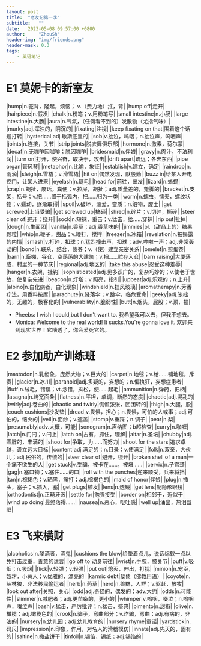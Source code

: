 ```yaml
---
layout: post
title:  "老友记第一季"
subtitle:   ""
date:   2023-05-08 09:57:00 +0800
author:     "ZhouSh"
header-img: "img/friends.png"
header-mask: 0.3
tags:
    - 英语笔记
---
```

# E1 莫妮卡的新室友

|hump|n.驼背，隆起，烦恼； v.（费力地）扛，背|
|hump off|走开|
|hairpiece|n.假发|
|chalk|n.粉笔；v.用粉笔写|
|small intestine|n.小肠|
|large intestine|n.大肠|
|aura|n.气氛，（任何看不到的）发散物（尤指气味）|
|murky|adj.浑浊的，阴沉的|
|fixating|注视|
|keep fixating on that|围着这个话题打转|
|hysterical|adj.歇斯底里的|
|sob|v.抽泣，呜咽；n.抽泣声，呜咽声|
|joints|n.连接，关节|
|strip joints|脱衣舞俱乐部|
|hormone|n.激素，荷尔蒙|
|decaf|n.无咖啡因咖啡；脱因咖啡|
|bridesmaid|n.伴娘|
|gravy|n.肉汁，不法利润|
|turn on|打开，使兴奋，取决于，攻击|
|drift apart|疏远；各奔东西|
|pipe organ|管风琴|
|metaphor|n.比喻，象征|
|establish|v.建立，确定|
|raindrop|n.雨滴|
|sleigh|n.雪橇；v.滑雪橇|
|hit on|偶然发现，献殷勤|
|buzz in|给某人开电控门，让某人进来|
|eyelash|n.睫毛|
|head for|前往，出发|
|lizard|n.蜥蜴|
|crap|n.胡扯，废话，粪便；v.拉屎，胡扯；adj.质量差的，蹩脚的|
|bracket|n.支架，括号；v.把……置于括弧内，把……归为一类|
|worm|n.蠕虫，懦夫，螺纹状物；v.蠕动，逐渐取得|
|spoil|v.破坏，溺爱，变质；n.赃物，废土|
|get screwed|上当受骗|
|get screwed up|搞砸|
|shred|n.碎片；v.切碎，撕碎|
|steer clear of|避开；绕开|
|sock|n.短袜，重击；v.猛击，给……穿袜|
|rip out|扯掉|
|dough|n.生面团|
|vanilla|n.香草；adj.香草味的|
|jimmies|pl.（甜品上的）糖果颗粒|
|whip|n.鞭子，甜品；v.鞭打，搅拌|
|freezer|n.冰箱|
|revelation|n.被揭露的内情|
|smash|v.打碎，扣球；n.猛烈撞击声，扣球；adv.哗啦一声；adj.非常轰动的|
|bond|n.联系，结合，债券；v.（使）建立亲密关系|
|omelet|n.煎蛋卷|
|barn|n.畜棚，谷仓，空荡荡的大建筑；v.把……贮存入仓|
|barn raising|大厦落成，村里的一种节庆|
|regional|adj.地区的|
|take this abuse|忍受这种羞辱|
|hanger|n.衣架，挂钩|
|sophisticated|adj.见多识广的，复杂巧妙的；v.使老于世故，使复杂先进|
|beacon|n.灯塔；v.照亮，指引|
|upbeat|adj.乐观的；n.上升|
|albino|n.白化病者，白化现象|
|windshield|n.挡风玻璃|
|aromatherapy|n.芳香疗法，用香料按摩|
|parachute|n.降落伞；v.跳伞，临危受命|
|geeky|adj.笨拙的，无趣的，极客化的|
|vulnerability|n.脆弱性|
|butt|n.烟头，屁股；v.顶，撞|

- Pheebs: I wish I could,but I don't want to. 我希望我可以去，但我不想去。
- Monica: Welcome to the real world! It sucks.You're gonna love it. 欢迎来到现实世界！它糟透了，你会爱死它的。

# E2 参加助产训练班

|mastodon|n.乳齿象，庞然大物；v.巨大的|
|carpet|n.地毯；v.给……铺地毯，斥责|
|glacier|n.冰川|
|paranoid|adj.多疑的，妄想的；n.偏执狂，妄想症患者|
|fluff|n.绒毛，错误；vt.念错，抖松，使……起毛|
|ammunition|n.弹药，把柄|
|lasagna|n.烤宽面条|
|flatness|n.平坦，单调，断然的态度|
|chaotic|adj.混乱的|
|twirly|adj.卷曲的|
|chaotic and twirly|慌慌张张，团团转的|
|thigh|n.大腿，股|
|couch cushions|沙发垫|
|dread|v.畏惧，担心；n.畏惧，可怕的人或事；adj.可怕的，恼火的|
|veil|n.面纱；v.遮盖|
|stomp|v.重踩；n.调子|
|pear|n.梨|
|presumably|adv.大概，可能|
|sonogram|n.声纳图；b超检查|
|curry|n.咖喱|
|latch|n.门闩；v.闩上|
|latch on|占有，抓住，理解|
|altar|n.圣坛|
|chubby|adj.圆胖的，丰满的|
|shoot for|争取，为……而努力|
|shoot for the stars|追求卓越，设立远大目标|
|content|adj.满足的；n.目录；v.使满足|
|folk|n.双亲，大伙儿；adj.民俗的，传统的|
|steer clear of|避开，绕开|
|broken shell of a man|一个痛不欲生的人|
|get stuck|v.受骗，被卡在……，被堵……|
|cervix|n.子宫颈|
|gag|n.塞口物；v.塞住……的口|
|roll with the punches|逆来顺受，兵来将挡|
|tan|n.棕褐色；v.晒黑，痛打；adj.棕褐色的|
|maid of honor|伴娘|
|plug|n.插头，塞子；v.插入，塞|
|get plugs|植发|
|lens|n.透镜|
|get lens|配隐形眼镜|
|orthodontist|n.正畸牙医|
|settle for|勉强接受|
|border on|相邻于，近似于|
|wind up doing|最终落得……|
|nausea|n.恶心，呕吐感|
|well up|涌出，热泪盈眶|

# E3 飞来横财

|alcoholics|n.酗酒者，酒鬼|
|cushions the blow|给垫着点儿，说话绵软一点以免打击过重，善意的谎言|
|go off to|动身前往|
|wrist|n.手腕，膝关节|
|puff|v.吸烟；n.吸烟|
|flick|v.轻弹；v.轻弹|
|put out|熄灭，伸出，打扰|
|minion|n.宠臣，奴才，小黄人；v.优雅的，漂亮的|
|karmic debt|孽债（佛教用语）|
|coyote|n.丛林狼，非法移民偷运者|
|herb|n.药草|
|herd|n.兽群，人群；v.驱赶，放牧|
|look out after|关照，关心|
|odd|adj.奇怪的，偶发的；adv.大约|
|odds|n.可能性|
|slimmer|n.减肥者；adj.更苗条的，更小的|
|whimper|v.呜咽，啜泣；n.呜咽声，啜泣声|
|bash|v.猛击，严厉批评；n.猛击，盛典|
|pimento|n.甜椒|
|olive|n.橄榄；adj.橄榄色的|
|crook|n.骗子，弯曲部分；v.诈骗，弯曲；adj.有病的，非法的|
|nursery|n.幼儿园；adj.幼儿教育的|
|nursery rhyme|童谣|
|yardstick|n.码尺|
|impression|n.印象，作用，对名人的滑稽模仿|
|innate|adj.先天的，固有的|
|saltine|n.撒盐饼干|
|tinfoil|n.锡箔，锡纸；adj.锡箔的|

